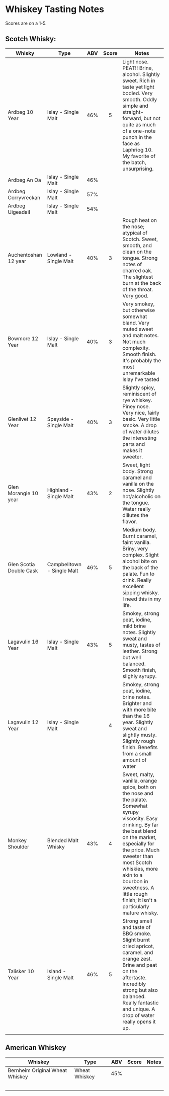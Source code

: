 # Whiskey Tasting Notes

Scores are on a 1-5. 

## Scotch Whisky:

| Whisky                  | Type                       | ABV | Score | Notes                                                                                                                                                                                                                                                                                                                     |
|-------------------------|----------------------------|:---:|:-----:|---------------------------------------------------------------------------------------------------------------------------------------------------------------------------------------------------------------------------------------------------------------------------------------------------------------------------|
| Ardbeg 10 Year          | Islay - Single Malt        | 46% | 5     | Light nose. PEAT!! Brine, alcohol. Slightly sweet. Rich in taste yet light bodied. Very smooth. Oddly simple and straight-forward, but not quite as much of a one-note punch in the face as Laphriog 10. My favorite of the batch, unsurprising.                                                                          |
| Ardbeg An Oa            | Islay - Single Malt        | 46% |       |                                                                                                                                                                                                                                                                                                                           |
| Ardbeg Corryvreckan     | Islay - Single Malt        | 57% |       |                                                                                                                                                                                                                                                                                                                           |
| Ardbeg Uigeadail        | Islay - Single Malt        | 54% |       |                                                                                                                                                                                                                                                                                                                           |
| Auchentoshan 12 year    | Lowland - Single Malt      | 40% | 3     | Rough heat on the nose; atypical of Scotch. Sweet, smooth, and clean on the tongue. Strong notes of charred oak. The slightest burn at the back of the throat. Very good.                                                                                                                                                 |
| Bowmore 12 Year         | Islay - Single Malt        | 40% | 3     | Very smokey, but otherwise somewhat bland. Very muted sweet and malt notes. Not much complexity. Smooth finish. It's probably the most unremarkable Islay I've tasted                                                                                                                                                     |
| Glenlivet 12 Year       | Speyside - Single Malt     | 40% | 3     | Slightly spicy, reminiscent of rye whiskey. Piney nose. Very nice, fairly basic. Very little smoke. A drop of water dilutes the interesting parts and makes it sweeter.                                                                                                                                                   |
| Glen Morangie 10 year   | Highland - Single Malt     | 43% | 2     | Sweet, light body. Strong caramel and vanilla on the nose. Slightly hot/alcoholic on the tongue. Water really dillutes the flavor.                                                                                                                                                                                        |
| Glen Scotia Double Cask | Campbelltown - Single Malt | 46% | 5     | Medium body. Burnt caramel, faint vanilla. Briny, very complex. Slight alcohol bite on the back of the palate. Fun to drink. Really excellent sipping whisky. I need this in my life.                                                                                                                                     |
| Lagavulin 16 Year       | Islay - Single Malt        | 43% | 5     | Smokey, strong peat, iodine, mild brine notes. Slightly sweat and musty, tastes of leather. Strong but well balanced. Smooth finish, slighly syrupy.                                                                                                                                                                      |
| Lagavulin 12 Year       | Islay - Single Malt        |     | 4     | Smokey, strong peat, iodine, brine notes. Brighter and with more bite than the 16 year. Slightly sweat and slightly musty. Slightly rough finish. Benefits from a small amount of water                                                                                                                                   |
| Monkey Shoulder         | Blended Malt Whisky        | 43% | 4     | Sweet, malty, vanilla, orange spice, both on the nose and the palate. Somewhat syrupy viscosity. Easy drinking. By far the best blend on the market, especially for the price. Much sweeter than most Scotch whiskies, more akin to a bourbon in sweetness. A little rough finish; it isn't a particularly mature whisky. |
| Talisker 10 Year        | Island - Single Malt       | 46% | 5     | Strong smell and taste of BBQ smoke. Slight burnt dried apricot, caramel, and orange zest. Brine and peat on the aftertaste. Incredibly strong but also balanced. Really fantastic and unique. A drop of water really opens it up.                                                                                        |
|                         |                            |     |       |                                                                                                                                                                                                                                                                                                                           |

## American Whiskey

| Whiskey                         | Type          | ABV | Score | Notes |
|---------------------------------|---------------|:---:|:-----:|-------|
| Bernheim Original Wheat Whiskey | Wheat Whiskey | 45% |       |       |
|                                 |               |     |       |       |
|                                 |               |     |       |       |
|                                 |               |     |       |       |
|                                 |               |     |       |       |
|                                 |               |     |       |       |

